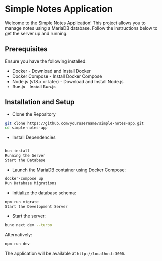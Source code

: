 # Simple Notes Application
Welcome to the Simple Notes Application! This project allows you to manage notes using a MariaDB database. Follow the instructions below to get the server up and running.

## Prerequisites
Ensure you have the following installed:

- Docker - Download and Install Docker
- Docker Compose - Install Docker Compose
- Node.js (v18.x or later) - Download and Install Node.js
- Bun.js - Install Bun.js

## Installation and Setup
- Clone the Repository

```bash
git clone https://github.com/yourusername/simple-notes-app.git
cd simple-notes-app
```

- Install Dependencies

```bash

bun install
Running the Server
Start the Database
```

- Launch the MariaDB container using Docker Compose:

```bash
docker-compose up
Run Database Migrations
```

- Initialize the database schema:

```bash
npm run migrate
Start the Development Server
```

- Start the server:

```bash
bunx next dev --turbo
```
Alternatively:

```bash
npm run dev
```

The application will be available at `http://localhost:3000`.